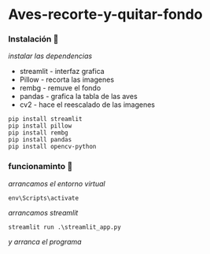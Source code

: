 # Aves-recorte-y-quitar-fondo

### Instalación 🔧

_instalar las dependencias_
* streamlit - interfaz grafica
* Pillow - recorta las imagenes
* rembg - remuve el fondo
* pandas - grafica la tabla de las aves
* cv2 - hace el reescalado de las imagenes

```
pip install streamlit
pip install pillow
pip install rembg
pip install pandas
pip install opencv-python
```


### funcionaminto 🔌

_arrancamos el entorno virtual_

```
env\Scripts\activate
```
_arrancamos streamlit_

```
streamlit run .\streamlit_app.py
```

_y arranca el programa_

